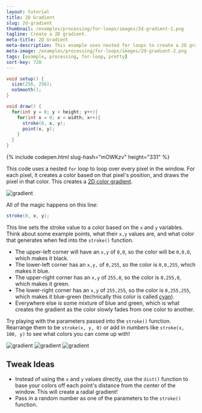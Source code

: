 ```yaml
---
layout: tutorial
title: 2D Gradient
slug: 2d-gradient
thumbnail: /examples/processing/for-loops/images/2d-gradient-1.png
tagline: Create a 2D gradient.
meta-title: 2D Gradient
meta-description: This example uses nested for loops to create a 2D gradient.
meta-image: /examples/processing/for-loops/images/2d-gradient-2.png
tags: [example, processing, for-loop, pretty]
sort-key: 720
---
```


```java
void setup() {
  size(256, 256);
  noSmooth();
}

void draw() {
  for(int y = 0; y < height; y++){
    for(int x = 0; x < width; x++){
      stroke(0, x, y);
      point(x, y);
    }
  }
}
```

{% include codepen.html slug-hash="mOWKzv" height="331" %}

This code uses a nested `for` loop to loop over every pixel in the window. For each pixel, it creates a color based on that pixel's position, and draws the pixel in that color. This creates a [2D color gradient](https://en.wikipedia.org/wiki/Color_gradient).

![gradient](/examples/processing/for-loops/images/2d-gradient-3.png)

All of the magic happens on this line:

```java
stroke(0, x, y);
```

This line sets the stroke value to a color based on the `x` and `y` variables. Think about some example points, what their `x,y` values are, and what color that generates when fed into the `stroke()` function.

- The upper-left corner will have an `x,y` of `0,0`, so the color will be `0,0,0`, which makes it black. 
- The lower-left corner has an `x,y,` of `0,255`, so the color is `0,0,255`, which makes it blue. 
- The upper-right corner has an `x,y` of `255,0`, so the color is `0,255,0`, which makes it green. 
- The lower-right corner has an `x,y` of `255,255`, so the color is `0,255,255`, which makes it blue-green (technically this color is called [cyan](https://en.wikipedia.org/wiki/Cyan)).
- Everywhere else is some mixture of blue and green, which is what creates the gradient as the color slowly fades from one color to another.

Try playing with the parameters passed into the `stroke()` function. Rearrange them to be `stroke(x, y, 0)` or add in numbers like `stroke(x, 100, y)` to see what colors you can come up with!

![gradient](/examples/processing/for-loops/images/2d-gradient-4.png) ![gradient](/examples/processing/for-loops/images/2d-gradient-5.png) ![gradient](/examples/processing/for-loops/images/2d-gradient-6.png)


## Tweak Ideas
- Instead of using the `x` and `y` values directly, use the `dist()` function to base your colors off each point's distance from the center of the window. This will create a radial gradient!
- Pass in a random number as one of the parameters to the `stroke()` function.
